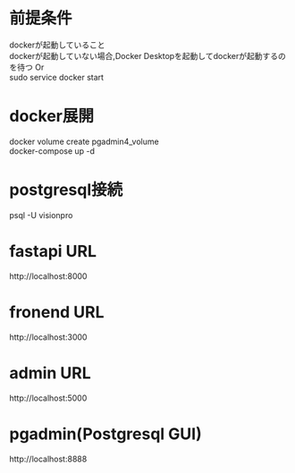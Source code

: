 # 前提条件
dockerが起動していること<br/>
dockerが起動していない場合,Docker Desktopを起動してdockerが起動するのを待つ Or</br>
sudo service docker start

# docker展開
docker volume create pgadmin4_volume<br/>
docker-compose up -d

# postgresql接続
psql -U visionpro

# fastapi URL
http://localhost:8000

# fronend URL
http://localhost:3000

# admin URL
http://localhost:5000

# pgadmin(Postgresql GUI)
http://localhost:8888
